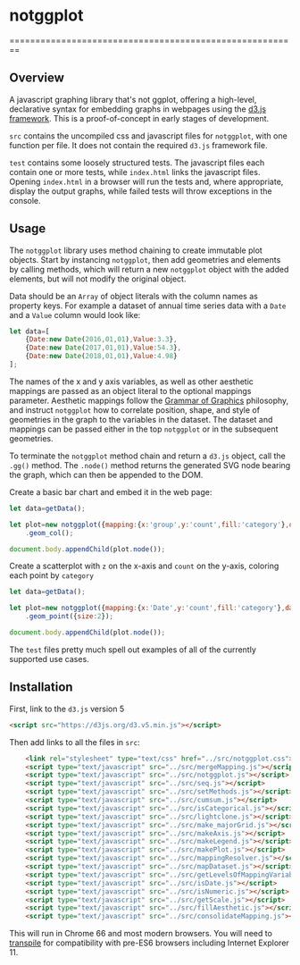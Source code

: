 # notggplot
========================================================

Overview
--------

A javascript graphing library that's not ggplot, offering a high-level, declarative syntax for embedding graphs in webpages using the [d3.js framework](https://d3js.org/). This is a proof-of-concept in early stages of development.

`src` contains the uncompiled css and javascript files for `notggplot`, with one function per file. It does not contain the required `d3.js` framework file.

`test` contains some loosely structured tests. The javascript files each contain one or more tests, while `index.html` links the javascript files. Opening `index.html` in a browser will run the tests and, where appropriate, display the output graphs, while failed tests will throw exceptions in the console.

Usage
-----

The `notggplot` library uses method chaining to create immutable plot objects. Start by instancing `notggplot`, then add geometries and elements by calling methods, which will return a new `notggplot` object with the added elements, but will not modify the original object. 

Data should be an `Array` of object literals with the column names as property keys. For example a dataset of annual time series data with a `Date` and a `Value` column would look like:
```js
let data=[
    {Date:new Date(2016,01,01),Value:3.3},
    {Date:new Date(2017,01,01),Value:54.3},
    {Date:new Date(2018,01,01),Value:4.98}
];
```

The names of the x and y axis variables, as well as other aesthetic mappings are passed as an object literal to the optional mappings parameter. Aesthetic mappings follow the [Grammar of Graphics](https://www.amazon.com/Grammar-Graphics-Statistics-Computing/dp/0387245448) philosophy, and instruct `notggplot` how to correlate position, shape, and style of geometries in the graph to the variables in the dataset. The dataset and mappings can be passed either in the top `notggplot` or in the subsequent geometries.

To terminate the `notggplot` method chain and return a `d3.js` object, call the `.gg()` method. The `.node()` method returns the generated SVG node bearing the graph, which can then be appended to the DOM.

Create a basic bar chart and embed it in the web page:

```js
let data=getData();

let plot=new notggplot({mapping:{x:'group',y:'count',fill:'category'},data:data})
    .geom_col();

document.body.appendChild(plot.node());
```

Create a scatterplot with `z` on the x-axis and `count` on the y-axis, coloring each point by `category` 

```js
let data=getData();

let plot=new notggplot({mapping:{x:'Date',y:'count',fill:'category'},data:data})
    .geom_point({size:2});

document.body.appendChild(plot.node());
```

The `test` files pretty much spell out examples of all of the currently supported use cases. 

Installation
------------

First, link to the `d3.js` version 5

```html
<script src="https://d3js.org/d3.v5.min.js"></script>
```

Then add links to all the files in `src`:

```html
    <link rel="stylesheet" type="text/css" href="../src/notggplot.css">	
    <script type="text/javascript" src="../src/mergeMapping.js"></script>
    <script type="text/javascript" src="../src/notggplot.js"></script>
    <script type="text/javascript" src="../src/seq.js"></script>
    <script type="text/javascript" src="../src/setMethods.js"></script>
    <script type="text/javascript" src="../src/cumsum.js"></script>
    <script type="text/javascript" src="../src/isCategorical.js"></script>
    <script type="text/javascript" src="../src/lightclone.js"></script>
    <script type="text/javascript" src="../src/make_majorGrid.js"></script>
    <script type="text/javascript" src="../src/makeAxis.js"></script>
    <script type="text/javascript" src="../src/makeLegend.js"></script>
    <script type="text/javascript" src="../src/makePlot.js"></script>
    <script type="text/javascript" src="../src/mappingResolver.js"></script>
    <script type="text/javascript" src="../src/mapDataset.js"></script>
    <script type="text/javascript" src="../src/getLevelsOfMappingVariables.js"></script>
    <script type="text/javascript" src="../src/isDate.js"></script>
    <script type="text/javascript" src="../src/isNumeric.js"></script>
    <script type="text/javascript" src="../src/getScale.js"></script>
    <script type="text/javascript" src="../src/fillAesthetic.js"></script>
    <script type="text/javascript" src="../src/consolidateMapping.js"></script>
```

This will run in Chrome 66 and most modern browsers. You will need to [transpile](https://babeljs.io/) for compatibility with pre-ES6 browsers including Internet Explorer 11.